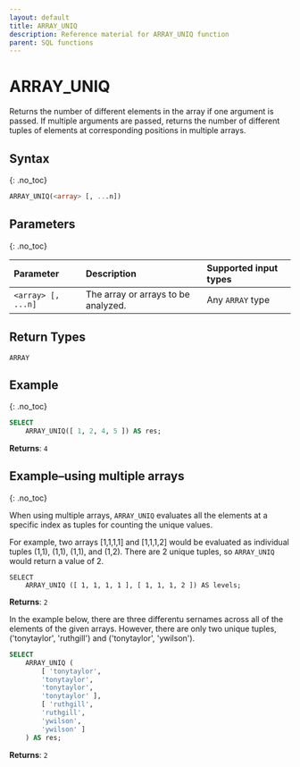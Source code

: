 ```yaml
---
layout: default
title: ARRAY_UNIQ
description: Reference material for ARRAY_UNIQ function
parent: SQL functions
---
```


# ARRAY\_UNIQ

Returns the number of different elements in the array if one argument is passed. If multiple arguments are passed, returns the number of different tuples of elements at corresponding positions in multiple arrays.

## Syntax
{: .no_toc}

```sql
ARRAY_UNIQ(<array> [, ...n])
```
## Parameters 
{: .no_toc}

| Parameter        | Description                         | Supported input types 
| :---------------- | :----------------------------------- | :-------| 
| `<array> [, ...n]` | The array or arrays to be analyzed. | Any `ARRAY` type | 

## Return Types
`ARRAY`

## Example
{: .no_toc}

```sql
SELECT
	ARRAY_UNIQ([ 1, 2, 4, 5 ]) AS res;
```

**Returns**: `4`

## Example&ndash;using multiple arrays
{: .no_toc}

When using multiple arrays, `ARRAY_UNIQ` evaluates all the elements at a specific index as tuples for counting the unique values.&#x20;

For example, two arrays \[1,1,1,1] and \[1,1,1,2] would be evaluated as individual tuples (1,1), (1,1), (1,1), and (1,2). There are 2 unique tuples, so `ARRAY_UNIQ` would return a value of 2.

```
SELECT
	ARRAY_UNIQ ([ 1, 1, 1, 1 ], [ 1, 1, 1, 2 ]) AS levels;
```

**Returns**: `2`

In the example below, there are three differentu sernames across all of the elements of the given arrays. However, there are only two unique tuples, ('tonytaylor', 'ruthgill') and ('tonytaylor', 'ywilson').

```sql
SELECT
	ARRAY_UNIQ (
		[ 'tonytaylor',
		'tonytaylor',
		'tonytaylor',
		'tonytaylor' ],
		[ 'ruthgill',
		'ruthgill',
		'ywilson',
		'ywilson' ]
	) AS res;
```

**Returns**: `2`
